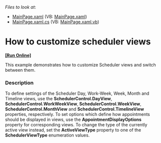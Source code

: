 <!-- default file list -->
*Files to look at*:

* [MainPage.xaml](./CS/SilverlightApplication1/MainPage.xaml) (VB: [MainPage.xaml](./VB/SilverlightApplication1/MainPage.xaml))
* [MainPage.xaml.cs](./CS/SilverlightApplication1/MainPage.xaml.cs) (VB: [MainPage.xaml.vb](./VB/SilverlightApplication1/MainPage.xaml.vb))
<!-- default file list end -->
# How to customize scheduler views
<!-- run online -->
**[[Run Online]](https://codecentral.devexpress.com/e3509)**
<!-- run online end -->


<p>This example demonstrates how to customize Scheduler views and switch between them.</p>


<h3>Description</h3>

<p>To define settings of the Scheduler Day, Work-Week, Week, Month and Timeline views, use the <strong>SchedulerControl.DayView</strong>, <strong>SchedulerControl.WorkWeekView</strong>,<strong> SchedulerControl.WeekView</strong>, <strong>SchedulerControl.MonthView</strong> and <strong>SchedulerControl.TimelineView</strong> properties, respectively. To set options which define how appointments should be displayed in views, use the <strong>AppointmentDisplayOptions</strong> property for corresponding views. To change the type of the currently active view instead, set the <strong>ActiveViewType</strong> property to one of the <strong>SchedulerViewType</strong> enumeration values.</p>

<br/>


